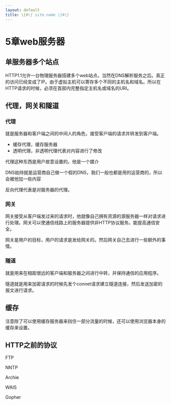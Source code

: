 ```yaml
---
layout: default
title: \{#\{ site.name \}#\}
---
```

# 5章web服务器
## 单服务器多个站点
HTTP1.1允许一台物理服务器搭建多个web站点。当然在DNS解析服务之后。真正的访问已经变成了IP。由于虚拟主机可以寄存多个不同的主机名和域名。所以在HTTP请求的时候，必须在首部内完整指定主机名或域名的URI。

## 代理，网关和隧道
### 代理
就是服务器和客户端之间的中间人的角色，接受客户端的请求并转发到客户端。

 - 缓存代理，缓存服务器
 - 透明代理，非透明代理代表对内容进行了修改

代理这种东西是用户故意设置的。他是一个媒介

DNS劫持就是运营商自己做一个假的DNS，我们一般也都是用的运营商的，所以会被他加一些内容

反向代理代表是对服务器的代理。

### 网关
网关接受从客户端发过来的请求时，他就像自己拥有资源的源服务器一样对请求进行处理。网关可以使通信线路上的服务器提供非HTTP协议服务。能提高通信安全。

网关是用户的目标，用户的请求是发给网关的。然后网关自己去进行一些额外的事情。

### 隧道
就是用来在相距很远的客户端和服务器之间进行中转，并保持通信的应用程序。

隧道就是用来加密请求的时候先发个connet请求建立隧道连接，然后发送加密的报文进行请求。


## 缓存
注意除了可以使用缓存服务器来挡住一部分流量的时候，还可以使用浏览器本身的缓存来设置。

## HTTP之前的协议
FTP

NNTP

Archie

WAIS

Gopher
